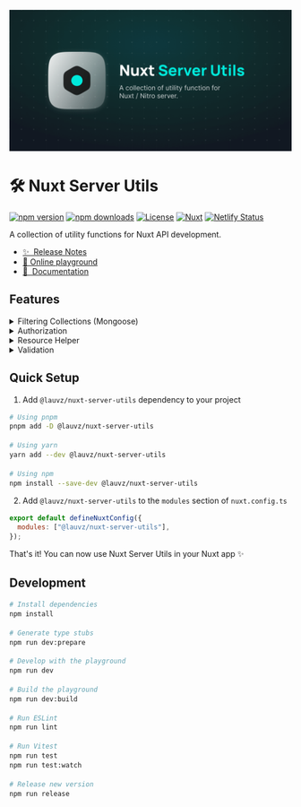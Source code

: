 [![Nuxt Server Utils](.github/nuxt-server-utils.png)](https://nuxt-server-utils.henrijskons.eu/)

# 🛠️ Nuxt Server Utils

[![npm version][npm-version-src]][npm-version-href]
[![npm downloads][npm-downloads-src]][npm-downloads-href]
[![License][license-src]][license-href]
[![Nuxt][nuxt-src]][nuxt-href]
[![Netlify Status](https://api.netlify.com/api/v1/badges/cf64cdd8-0813-4467-9652-011df41eeadd/deploy-status)](https://app.netlify.com/sites/nuxt-server-utils/deploys)

A collection of utility functions for Nuxt API development.

- [✨ &nbsp;Release Notes](/CHANGELOG.md)
- [🏀 Online playground](https://stackblitz.com/edit/nuxt-server-utils?file=nuxt.config.ts)
- [📖 &nbsp;Documentation](https://nuxt-server-utils.jahid.dev)

## Features

<details>
<summary>Filtering Collections (Mongoose)</summary>

- [x] Filtering
- [x] Sorting
- [x] Pagination
- [x] Selecting
- [x] Populating
- [x] Counting
- [x] Searching
</details>

<details>
<summary>Authorization</summary>

- [x] Authority checker utility
- [ ] Permission checker utility
- [ ] Policy utility
</details>

<details>
<summary>Resource Helper</summary>

- [x] Resource index utility
- [x] Resource show utility
- [x] Resource delete utility
- [ ] Resource update utility
</details>

<details>
<summary>Validation</summary>

- [x] Zod schema validator
</details>

## Quick Setup

1. Add `@lauvz/nuxt-server-utils` dependency to your project

```bash
# Using pnpm
pnpm add -D @lauvz/nuxt-server-utils

# Using yarn
yarn add --dev @lauvz/nuxt-server-utils

# Using npm
npm install --save-dev @lauvz/nuxt-server-utils
```

2. Add `@lauvz/nuxt-server-utils` to the `modules` section of `nuxt.config.ts`

```js
export default defineNuxtConfig({
  modules: ["@lauvz/nuxt-server-utils"],
});
```

That's it! You can now use Nuxt Server Utils in your Nuxt app ✨

## Development

```bash
# Install dependencies
npm install

# Generate type stubs
npm run dev:prepare

# Develop with the playground
npm run dev

# Build the playground
npm run dev:build

# Run ESLint
npm run lint

# Run Vitest
npm run test
npm run test:watch

# Release new version
npm run release
```

<!-- Badges -->

[npm-version-src]: https://img.shields.io/npm/v/nuxt-server-utils/latest.svg?style=flat&colorA=18181B&colorB=28CF8D
[npm-version-href]: https://npmjs.com/package/nuxt-server-utils
[npm-downloads-src]: https://img.shields.io/npm/dm/nuxt-server-utils.svg?style=flat&colorA=18181B&colorB=28CF8D
[npm-downloads-href]: https://npmjs.com/package/nuxt-server-utils
[license-src]: https://img.shields.io/npm/l/nuxt-server-utils.svg?style=flat&colorA=18181B&colorB=28CF8D
[license-href]: https://npmjs.com/package/nuxt-server-utils
[nuxt-src]: https://img.shields.io/badge/Nuxt-18181B?logo=nuxt.js
[nuxt-href]: https://nuxt.com
